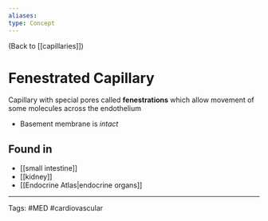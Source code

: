 ```yaml
---
aliases: 
type: Concept
---
```


(Back to [[capillaries]])

# Fenestrated Capillary

Capillary with special pores called **fenestrations** which allow movement of some molecules across the endothelium
- Basement membrane is _intact_
## Found in
- [[small intestine]]
- [[kidney]]
- [[Endocrine Atlas|endocrine organs]]

---
Tags: #MED #cardiovascular 